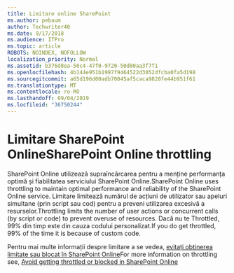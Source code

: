```yaml
---
title: Limitare online SharePoint
ms.author: pebaum
author: Techwriter40
ms.date: 9/17/2018
ms.audience: ITPro
ms.topic: article
ROBOTS: NOINDEX, NOFOLLOW
localization_priority: Normal
ms.assetid: b376d8ea-50c4-47f0-9720-50d80aa3f7f1
ms.openlocfilehash: 4b144e951b1997f9464522d3052dfcba0fa5d198
ms.sourcegitcommit: a65d196d00adb70045af5caca9828fe44b951f61
ms.translationtype: MT
ms.contentlocale: ro-RO
ms.lasthandoff: 09/04/2019
ms.locfileid: "36750244"
---
```

# <a name="sharepoint-online-throttling"></a><span data-ttu-id="10ee2-102">Limitare SharePoint Online</span><span class="sxs-lookup"><span data-stu-id="10ee2-102">SharePoint Online throttling</span></span>

<span data-ttu-id="10ee2-103">SharePoint Online utilizează supraîncărcarea pentru a menține performanța optimă și fiabilitatea serviciului SharePoint Online.</span><span class="sxs-lookup"><span data-stu-id="10ee2-103">SharePoint Online uses throttling to maintain optimal performance and reliability of the SharePoint Online service.</span></span> <span data-ttu-id="10ee2-104">Limitare limitează numărul de acțiuni de utilizator sau apeluri simultane (prin script sau cod) pentru a preveni utilizarea excesivă a resurselor.</span><span class="sxs-lookup"><span data-stu-id="10ee2-104">Throttling limits the number of user actions or concurrent calls (by script or code) to prevent overuse of resources.</span></span> <span data-ttu-id="10ee2-105">Dacă nu te Throttled, 99% din timp este din cauza codului personalizat.</span><span class="sxs-lookup"><span data-stu-id="10ee2-105">If you do get throttled, 99% of the time it is because of custom code.</span></span>
  
<span data-ttu-id="10ee2-106">Pentru mai multe informații despre limitare a se vedea, [evitați obtinerea limitate sau blocat în SharePoint Online](https://go.microsoft.com/fwlink/?linkid=2022019)</span><span class="sxs-lookup"><span data-stu-id="10ee2-106">For more information on throttling see, [Avoid getting throttled or blocked in SharePoint Online](https://go.microsoft.com/fwlink/?linkid=2022019)</span></span>
  

